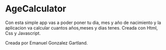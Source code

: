 # AgeCalculator

Con esta simple app vas a poder poner tu dia, mes y año de nacimiento y la aplicacion va calcular cuantos años,meses y dias tenes.
Creada con Html, Css y Javascript.

Creada por Emanuel Gonzalez Gartland.
